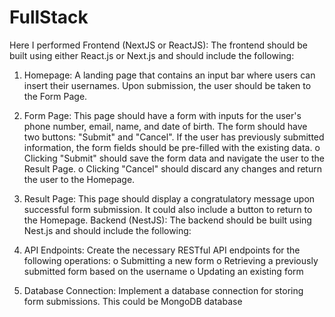 # FullStack


Here I performed Frontend (NextJS or ReactJS): The frontend should be built using either React.js or Next.js and should include the following:

1. Homepage: A landing page that contains an input bar where users can insert their usernames. Upon submission, the user should be taken to the Form Page.

2. Form Page: This page should have a form with inputs for the user's phone number, email, name, and date of birth. The form should have two buttons: "Submit" and "Cancel". If the user has previously submitted 
information, the form fields should be pre-filled with the existing data. o Clicking "Submit" should save the form data and navigate the user to the Result Page. o Clicking "Cancel" should discard any changes and return the user to the Homepage.

3. Result Page: This page should display a congratulatory message upon successful form submission. It could also include a button to return to the Homepage. Backend (NestJS): The backend should be built using Nest.js and should include the following:

4. API Endpoints: Create the necessary RESTful API endpoints for the following operations: o Submitting a new form o Retrieving a previously submitted form based on the username o Updating an existing form

5. Database Connection: Implement a database connection for storing form submissions. This could be MongoDB database
